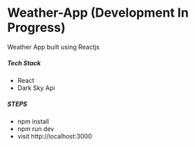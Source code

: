 # Weather-App (Development In Progress)
Weather App built using Reactjs

##### Tech Stack
* React
* Dark Sky Api

##### STEPS
* npm install
* npm run dev
* visit http://localhost:3000
